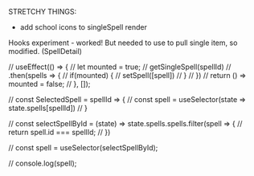 STRETCHY THINGS:
- add school icons to singleSpell render

 Hooks experiment - worked! But needed to use to pull single item, so modified. (SpellDetail)
 
 // useEffect(() => {
  //   let mounted = true;
  //   getSingleSpell(spellId)
  //     .then(spells => {
  //       if(mounted) {
  //         setSpell([spell])
  //       }
  //     })
  //     return () => mounted = false;
  // }, []);

  // const SelectedSpell = spellId => {
  //   const spell = useSelector(state => state.spells[spellId])
  // }

// const selectSpellById = (state) => state.spells.spells.filter(spell => {
//   return spell.id === spellId;
// })

// const spell = useSelector(selectSpellById);


  // console.log(spell);
